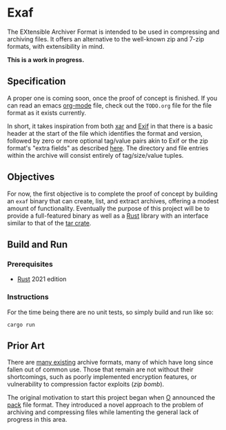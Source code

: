 # Exaf

The EXtensible Archiver Format is intended to be used in compressing and archiving files. It offers an alternative to the well-known zip and 7-zip formats, with extensibility in mind.

**This is a work in progress.**

## Specification

A proper one is coming soon, once the proof of concept is finished. If you can read an emacs [org-mode](https://orgmode.org) file, check out the `TODO.org` file for the file format as it exists currently.

In short, it takes inspiration from both [xar](https://en.wikipedia.org/wiki/Xar_(archiver)) and [Exif](https://en.wikipedia.org/wiki/Exif) in that there is a basic header at the start of the file which identifies the format and version, followed by zero or more optional tag/value pairs akin to Exif or the zip format's "extra fields" as described [here](https://en.wikipedia.org/wiki/ZIP_(file_format)). The directory and file entries within the archive will consist entirely of tag/size/value tuples.

## Objectives

For now, the first objective is to complete the proof of concept by building an `exaf` binary that can create, list, and extract archives, offering a modest amount of functionality. Eventually the purpose of this project will be to provide a full-featured binary as well as a [Rust](https://www.rust-lang.org) library with an interface similar to that of the [tar crate](https://docs.rs/tar/latest/tar/).

## Build and Run

### Prerequisites

* [Rust](https://www.rust-lang.org) 2021 edition

### Instructions

For the time being there are no unit tests, so simply build and run like so:

```shell
cargo run
```

## Prior Art

There are [many existing](https://en.wikipedia.org/wiki/List_of_archive_formats) archive formats, many of which have long since fallen out of common use. Those that remain are not without their shortcomings, such as poorly implemented encryption features, or vulnerability to compression factor exploits (*zip bomb*).

The original motivation to start this project began when [O](https://github.com/OttoCoddo) announced the [pack](https://pack.ac) file format. They introduced a novel approach to the problem of archiving and compressing files while lamenting the general lack of progress in this area.
